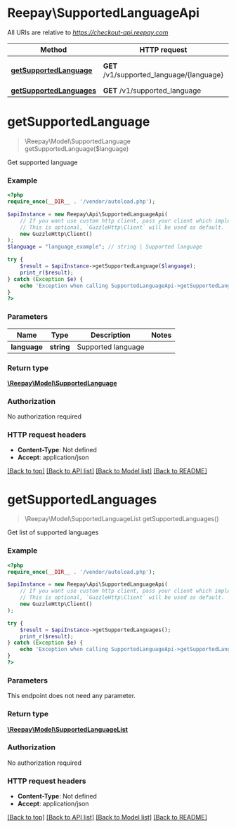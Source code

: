 # Reepay\SupportedLanguageApi

All URIs are relative to *https://checkout-api.reepay.com*

Method | HTTP request | Description
------------- | ------------- | -------------
[**getSupportedLanguage**](SupportedLanguageApi.md#getsupportedlanguage) | **GET** /v1/supported_language/{language} | Get supported language
[**getSupportedLanguages**](SupportedLanguageApi.md#getsupportedlanguages) | **GET** /v1/supported_language | 

# **getSupportedLanguage**
> \Reepay\Model\SupportedLanguage getSupportedLanguage($language)

Get supported language

### Example
```php
<?php
require_once(__DIR__ . '/vendor/autoload.php');

$apiInstance = new Reepay\Api\SupportedLanguageApi(
    // If you want use custom http client, pass your client which implements `GuzzleHttp\ClientInterface`.
    // This is optional, `GuzzleHttp\Client` will be used as default.
    new GuzzleHttp\Client()
);
$language = "language_example"; // string | Supported language

try {
    $result = $apiInstance->getSupportedLanguage($language);
    print_r($result);
} catch (Exception $e) {
    echo 'Exception when calling SupportedLanguageApi->getSupportedLanguage: ', $e->getMessage(), PHP_EOL;
}
?>
```

### Parameters

Name | Type | Description  | Notes
------------- | ------------- | ------------- | -------------
 **language** | **string**| Supported language |

### Return type

[**\Reepay\Model\SupportedLanguage**](../Model/SupportedLanguage.md)

### Authorization

No authorization required

### HTTP request headers

 - **Content-Type**: Not defined
 - **Accept**: application/json

[[Back to top]](#) [[Back to API list]](../../README.md#documentation-for-api-endpoints) [[Back to Model list]](../../README.md#documentation-for-models) [[Back to README]](../../README.md)

# **getSupportedLanguages**
> \Reepay\Model\SupportedLanguageList getSupportedLanguages()



Get list of supported languages

### Example
```php
<?php
require_once(__DIR__ . '/vendor/autoload.php');

$apiInstance = new Reepay\Api\SupportedLanguageApi(
    // If you want use custom http client, pass your client which implements `GuzzleHttp\ClientInterface`.
    // This is optional, `GuzzleHttp\Client` will be used as default.
    new GuzzleHttp\Client()
);

try {
    $result = $apiInstance->getSupportedLanguages();
    print_r($result);
} catch (Exception $e) {
    echo 'Exception when calling SupportedLanguageApi->getSupportedLanguages: ', $e->getMessage(), PHP_EOL;
}
?>
```

### Parameters
This endpoint does not need any parameter.

### Return type

[**\Reepay\Model\SupportedLanguageList**](../Model/SupportedLanguageList.md)

### Authorization

No authorization required

### HTTP request headers

 - **Content-Type**: Not defined
 - **Accept**: application/json

[[Back to top]](#) [[Back to API list]](../../README.md#documentation-for-api-endpoints) [[Back to Model list]](../../README.md#documentation-for-models) [[Back to README]](../../README.md)

